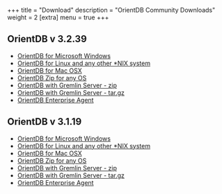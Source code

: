 +++
title = "Download"
description = "OrientDB Community Downloads"
weight = 2
[extra]
menu = true
+++


## OrientDB v 3.2.39

- [OrientDB for Microsoft Windows](https://repo1.maven.org/maven2/com/orientechnologies/orientdb-community/3.2.39/orientdb-community-3.2.39.zip)
- [OrientDB for Linux and any other *NIX system](https://repo1.maven.org/maven2/com/orientechnologies/orientdb-community/3.2.39/orientdb-community-3.2.39.tar.gz)
- [OrientDB for Mac OSX](https://repo1.maven.org/maven2/com/orientechnologies/orientdb-community/3.2.39/orientdb-community-3.2.39.tar.gz)
- [OrientDB Zip for any OS](https://repo1.maven.org/maven2/com/orientechnologies/orientdb-community/3.2.39/orientdb-community-3.2.39.zip)
- [OrientDB with Gremlin Server - zip](https://repo1.maven.org/maven2/com/orientechnologies/orientdb-tp3/3.2.39/orientdb-tp3-3.2.39.zip)
- [OrientDB with Gremlin Server - tar.gz](https://repo1.maven.org/maven2/com/orientechnologies/orientdb-tp3/3.2.39/orientdb-tp3-3.2.39.tar.gz)
- [OrientDB Enterprise Agent](https://repo1.maven.org/maven2/com/orientechnologies/agent/3.2.39/agent-3.2.39.jar)


## OrientDB v 3.1.19

- [OrientDB for Microsoft Windows](https://repo1.maven.org/maven2/com/orientechnologies/orientdb/3.1.19/orientdb-3.1.19.zip)
- [OrientDB for Linux and any other *NIX system](https://repo1.maven.org/maven2/com/orientechnologies/orientdb/3.1.19/orientdb-3.1.19.tar.gz)
- [OrientDB for Mac OSX](https://repo1.maven.org/maven2/com/orientechnologies/orientdb/3.1.19/orientdb-3.1.19.tar.gz)
- [OrientDB Zip for any OS](https://repo1.maven.org/maven2/com/orientechnologies/orientdb/3.1.19/orientdb-3.1.19.zip)
- [OrientDB with Gremlin Server - zip](https://repo1.maven.org/maven2/com/orientechnologies/orientdb-tp3/3.1.19/orientdb-tp3-3.1.19.zip)
- [OrientDB with Gremlin Server - tar.gz](https://repo1.maven.org/maven2/com/orientechnologies/orientdb-tp3/3.1.19/orientdb-tp3-3.1.19.tar.gz)
- [OrientDB Enterprise Agent](https://repo1.maven.org/maven2/com/orientechnologies/agent/3.1.19/agent-3.1.19.jar )
